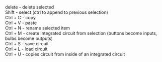 delete - delete selected  
Shift - select (ctrl to append to previous selection)  
Ctrl + C - copy  
Ctrl + V - paste  
Ctrl + N - rename selected item  
Ctrl + M - create integrated circuit from selection (buttons become inputs, bulbs become outputs)  
Ctrl + S - save circuit  
Ctrl + L - load circuit  
Ctrl + U - copies circuit from inside of an integrated circuit  

